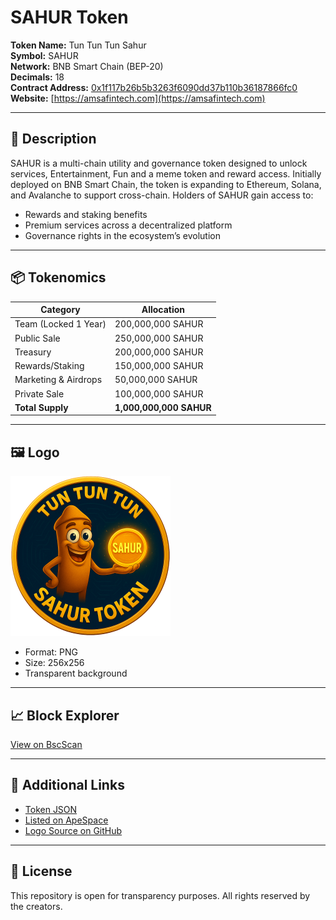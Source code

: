 # SAHUR Token

**Token Name:** Tun Tun Tun Sahur  
**Symbol:** SAHUR  
**Network:** BNB Smart Chain (BEP-20)  
**Decimals:** 18  
**Contract Address:** [0x1f117b26b5b3263f6090dd37b110b36187866fc0](https://bscscan.com/token/0x1f117b26b5b3263f6090dd37b110b36187866fc0)  
**Website:** [https://amsafintech.com](https://amsafintech.com)

---

## 🧾 Description

SAHUR is a multi-chain utility and governance token designed to unlock services, Entertainment, Fun and a meme token and reward access. Initially deployed on BNB Smart Chain, the token is expanding to Ethereum, Solana, and Avalanche to support cross-chain. 
Holders of SAHUR gain access to:
- Rewards and staking benefits
- Premium services across a decentralized platform
- Governance rights in the ecosystem’s evolution

---

## 📦 Tokenomics

| Category             | Allocation         |
|----------------------|--------------------|
| Team (Locked 1 Year) | 200,000,000 SAHUR  |
| Public Sale          | 250,000,000 SAHUR  |
| Treasury             | 200,000,000 SAHUR  |
| Rewards/Staking      | 150,000,000 SAHUR  |
| Marketing & Airdrops | 50,000,000 SAHUR   |
| Private Sale         | 100,000,000 SAHUR  |
| **Total Supply**     | **1,000,000,000 SAHUR** |

---

## 🖼 Logo

![SAHUR Logo](https://raw.githubusercontent.com/AhnafShaik/assets/main/assets/mainnet/0x1f117b26b5b3263f6090dd37b110b36187866fc0.png)

- Format: PNG
- Size: 256x256
- Transparent background

---

## 📈 Block Explorer

[View on BscScan](https://bscscan.com/token/0x1f117b26b5b3263f6090dd37b110b36187866fc0)

---

## 🔗 Additional Links

- [Token JSON](https://github.com/AhnafShaik/sahur-token/blob/main/sahur.token.json)
- [Listed on ApeSpace](https://apespace.io/bsc/0x1f117b26b5b3263f6090dd37b110b36187866fc0)
- [Logo Source on GitHub](https://github.com/AhnafShaik/assets)

---

## 📃 License

This repository is open for transparency purposes. All rights reserved by the creators.
